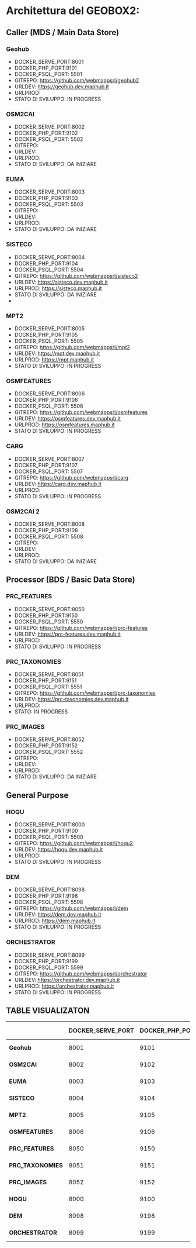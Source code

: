 # Architettura del GEOBOX2:

## Caller (MDS / Main Data Store)

### Geohub

- DOCKER_SERVE_PORT:8001
- DOCKER_PHP_PORT:9101
- DOCKER_PSQL_PORT: 5501
- GITREPO: https://github.com/webmappsrl/geohub2
- URLDEV: https://geohub.dev.maphub.it
- URLPROD:
- STATO DI SVILUPPO: IN PROGRESS

### OSM2CAI

- DOCKER_SERVE_PORT:8002
- DOCKER_PHP_PORT:9102
- DOCKER_PSQL_PORT: 5502
- GITREPO:
- URLDEV:
- URLPROD:
- STATO DI SVILUPPO: DA INIZIARE

### EUMA

- DOCKER_SERVE_PORT:8003
- DOCKER_PHP_PORT:9103
- DOCKER_PSQL_PORT: 5503
- GITREPO:
- URLDEV:
- URLPROD:
- STATO DI SVILUPPO: DA INIZIARE

### SISTECO

- DOCKER_SERVE_PORT:8004
- DOCKER_PHP_PORT:9104
- DOCKER_PSQL_PORT: 5504
- GITREPO: https://github.com/webmappsrl/sisteco2
- URLDEV: https://sisteco.dev.maphub.it
- URLPROD: https://sisteco.maphub.it
- STATO DI SVILUPPO: DA INIZIARE
-

### MPT2

- DOCKER_SERVE_PORT:8005
- DOCKER_PHP_PORT:9105
- DOCKER_PSQL_PORT: 5505
- GITREPO: https://github.com/webmappsrl/mpt2
- URLDEV: https://mpt.dev.maphub.it
- URLPROD: https://mpt.maphub.it
- STATO DI SVILUPPO: IN PROGRESS

### OSMFEATURES

- DOCKER_SERVE_PORT:8006
- DOCKER_PHP_PORT:9106
- DOCKER_PSQL_PORT: 5506
- GITREPO: https://github.com/webmappsrl/osmfeatures
- URLDEV: https://osmfeatures.dev.maphub.it
- URLPROD: https://osmfeatures.maphub.it
- STATO DI SVILUPPO: IN PROGRESS

### CARG

- DOCKER_SERVE_PORT:8007
- DOCKER_PHP_PORT:9107
- DOCKER_PSQL_PORT: 5507
- GITREPO: https://github.com/webmappsrl/carg
- URLDEV: https://carg.dev.maphub.it
- URLPROD:
- STATO DI SVILUPPO: IN PROGRESS

### OSM2CAI 2

- DOCKER_SERVE_PORT:8008
- DOCKER_PHP_PORT:9108
- DOCKER_PSQL_PORT: 5508
- GITREPO:
- URLDEV:
- URLPROD:
- STATO DI SVILUPPO: DA INIZIARE

## Processor (BDS / Basic Data Store)

### PRC_FEATURES

- DOCKER_SERVE_PORT:8050
- DOCKER_PHP_PORT:9150
- DOCKER_PSQL_PORT: 5550
- GITREPO: https://github.com/webmappsrl/prc-features
- URLDEV: https://prc-features.dev.maphub.it
- URLPROD:
- STATO DI SVILUPPO: IN PROGRESS

### PRC_TAXONOMIES

- DOCKER_SERVE_PORT:8051
- DOCKER_PHP_PORT:9151
- DOCKER_PSQL_PORT: 5551
- GITREPO: https://github.com/webmappsrl/prc-taxonomies
- URLDEV: https://prc-taxonomies.dev.maphub.it
- URLPROD:
- STATO: IN PROGRESS

### PRC_IMAGES

- DOCKER_SERVE_PORT:8052
- DOCKER_PHP_PORT:9152
- DOCKER_PSQL_PORT: 5552
- GITREPO:
- URLDEV:
- URLPROD:
- STATO DI SVILUPPO: DA INIZIARE

## General Purpose

### HOQU

- DOCKER_SERVE_PORT:8000
- DOCKER_PHP_PORT:9100
- DOCKER_PSQL_PORT: 5500
- GITREPO: https://github.com/webmappsrl/hoqu2
- URLDEV: https://hoqu.dev.maphub.it
- URLPROD:
- STATO DI SVILUPPO: IN PROGRESS

### DEM

- DOCKER_SERVE_PORT:8098
- DOCKER_PHP_PORT:9198
- DOCKER_PSQL_PORT: 5598
- GITREPO: https://github.com/webmappsrl/dem
- URLDEV: https://dem.dev.maphub.it
- URLPROD: https://dem.maphub.it
- STATO DI SVILUPPO: IN PROGRESS

### ORCHESTRATOR

- DOCKER_SERVE_PORT:8099
- DOCKER_PHP_PORT:9199
- DOCKER_PSQL_PORT: 5599
- GITREPO: https://github.com/webmappsrl/orchestrator
- URLDEV: https://orchestrator.dev.maphub.it
- URLPROD: https://orchestrator.maphub.it
- STATO DI SVILUPPO: IN PROGRESS

## TABLE VISUALIZATON

|                    | **DOCKER_SERVE_PORT** | **DOCKER_PHP_PORT** | **DOCKER_PSQL_PORT** | **GITREPO**                                         | **URLDEV**                                                 | **URLPROD**                                        | **STATO DI SVILUPPO** |
| ------------------ | --------------------- | ------------------- | -------------------- | --------------------------------------------------- | ---------------------------------------------------------- | -------------------------------------------------- | --------------------- |
| **Geohub**         | 8001                  | 9101                | 5501                 | [git](https://github.com/webmappsrl/geohub2)        | [geohub.dev](https://geohub.dev.maphub.it)                 | [geohub](https://geohub.maphub.it)                 | IN PROGRESS           |
| **OSM2CAI**        | 8002                  | 9102                | 5502                 |                                                     |                                                            |                                                    | DA INIZIARE           |
| **EUMA**           | 8003                  | 9103                | 5503                 |                                                     |                                                            |                                                    | DA INIZIARE           |
| **SISTECO**        | 8004                  | 9104                | 5504                 | [git](https://github.com/webmappsrl/sisteco2)       | [sisteco.dev](https://sisteco.dev.maphub.it)               | [sisteco](https://sisteco.maphub.it)               | IN PROGRESS           |
| **MPT2**           | 8005                  | 9105                | 5505                 | [git](https://github.com/webmappsrl/mpt2)           | [mpt.dev](https://mpt.dev.maphub.it)                       | [mpt](https://mpt.maphub.it)                       | IN PROGRESS           |
| **OSMFEATURES**    | 8006                  | 9106                | 5506                 | [git](https://github.com/webmappsrl/osmfeatures)    | [mpt.dev](https://osmfeatures.dev.maphub.it)               | [osmfeatures](https://osmfeatures.maphub.it)       | IN PROGRESS           |
| **PRC_FEATURES**   | 8050                  | 9150                | 5550                 | [git](https://github.com/webmappsrl/prc-features)   | [prc-feartures.dev](https://prc-features.dev.maphub.it)    | [prc-feartures](https://prc-features.maphub.it)    | IN PROGRESS           |
| **PRC_TAXONOMIES** | 8051                  | 9151                | 5551                 | [git](https://github.com/webmappsrl/prc-taxonomies) | [prc-taxonomies.dev](https://prc-taxonomies.dev.maphub.it) | [prc-taxonomies](https://prc-taxonomies.maphub.it) | IN PROGRESS           |
| **PRC_IMAGES**     | 8052                  | 9152                | 5552                 |                                                     |                                                            |                                                    | DA INIZIARE           |
| **HOQU**           | 8000                  | 9100                | 5500                 | [git](https://github.com/webmappsrl/hoqu2)          | [hoqu.dev](https://hoqu.dev.maphub.it)                     | [hoqu](https://hoqu.maphub.it)                     | IN PROGRESS           |
| **DEM**            | 8098                  | 9198                | 5598                 | [git](https://github.com/webmappsrl/dem)            | [dem.dev](https://dem.dev.maphub.it)                       | [dem](https://dem.maphub.it)                       | IN PROGRESS           |
| **ORCHESTRATOR**   | 8099                  | 9199                | 5599                 | [git](https://github.com/webmappsrl/orchestrator)   | [orchestrator.dev](https://orchestrator.dev.maphub.it)     | [orchestrator](https://orchestrator.maphub.it)     | IN PROGRESS           |
